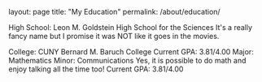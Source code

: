 layout: page
title: "My Education"
permalink: /about/education/

High School: Leon M. Goldstein High School for the Sciences
It's a really fancy name but I promise it was NOT like it goes in the movies.

College: CUNY Bernard M. Baruch College
Current GPA: 3.81/4.00 
Major: Mathematics
Minor: Communications
Yes, it is possible to do math and enjoy talking all the time too!
Current GPA: 3.81/4.00 

